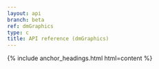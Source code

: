 ```yaml
---
layout: api
branch: beta
ref: dmGraphics
type: c
title: API reference (dmGraphics)
---
```

{% include anchor_headings.html html=content %}